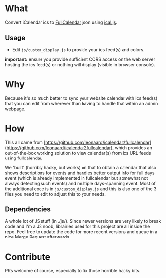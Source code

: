# What
Convert iCalendar ics to [FullCalendar][0] json using [ical.js][1].

## Usage
- Edit `js/custom_display.js` to provide your ics feed(s) and colors.

**important:** ensure you provide sufficient CORS access on the web server hosting the ics feed(s) or nothing will display (visible in browser console).

# Why
Because it's so much better to sync your website calendar with ics feed(s) that you can edit from wherever than having to handle that within an admin webpage.

# How
This all came from [https://github.com/leonaard/icalendar2fullcalendar](https://github.com/leonaard/icalendar2fullcalendar), which provides an out-of-the-box working solution to view calendar(s) from ics URL feeds using fullcalendar.

We 'built' (horribly hacky, but works) on that to obtain a calendar that also shows descriptions for events and handles better output info for full days event (which is already implemented in fullcalendar but somewhat not always detecting such events) and multiple days-spanning event. Most of the additional code is in `js/custom_display.js` and this is also one of the 3 files you need to edit to adjust this to your needs.

## Dependencies
A whole lot of JS stuff (in ./js/). Since newer versions are very likely to break code and I'm a JS noob, 
librairies used for this project are all inside the repo. Feel free to update the code for more
recent versions and queue in a nice Merge Request afterwards.


# Contribute
PRs welcome of course, especially to fix those horrible hacky bits.

[0]: http://fullcalendar.io/
[1]: https://mozilla-comm.github.io/ical.js/
